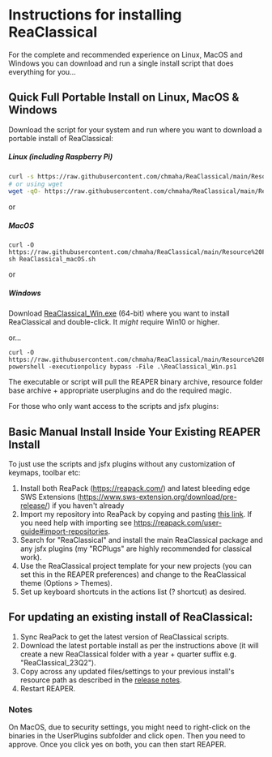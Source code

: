 # Instructions for installing ReaClassical

For the complete and recommended experience on Linux, MacOS and Windows you can download and run a single install script that does everything for you...

## Quick Full Portable Install on Linux, MacOS & Windows

Download the script for your system and run where you want to download a portable install of ReaClassical:
##### Linux (including Raspberry Pi)
```bash
curl -s https://raw.githubusercontent.com/chmaha/ReaClassical/main/Resource%20Folders/ReaClassical_Linux.sh | sh
# or using wget
wget -qO- https://raw.githubusercontent.com/chmaha/ReaClassical/main/Resource%20Folders/ReaClassical_Linux.sh | sh
```
or
##### MacOS
``` 
curl -O https://raw.githubusercontent.com/chmaha/ReaClassical/main/Resource%20Folders/ReaClassical_macOS.sh
sh ReaClassical_macOS.sh
```
or
##### Windows
Download [ReaClassical_Win.exe](https://raw.githubusercontent.com/chmaha/ReaClassical/main/Resource%20Folders/ReaClassical_Win.exe) (64-bit) where you want to install ReaClassical and double-click. It *might* require Win10 or higher.

or...

```
curl -O https://raw.githubusercontent.com/chmaha/ReaClassical/main/Resource%20Folders/ReaClassical_Win.ps1
powershell -executionpolicy bypass -File .\ReaClassical_Win.ps1
```

The executable or script will pull the REAPER binary archive, resource folder base archive + appropriate userplugins and do the required magic.

For those who only want access to the scripts and jsfx plugins:

## Basic Manual Install Inside Your Existing REAPER Install

To just use the scripts and jsfx plugins without any customization of keymaps, toolbar etc:
1. Install both ReaPack (https://reapack.com/) and latest bleeding edge SWS Extensions (https://www.sws-extension.org/download/pre-release/) if you haven't already
2. Import my repository into ReaPack by copying and pasting [this link](https://github.com/chmaha/ReaClassical/raw/main/index.xml). If you need help with importing see https://reapack.com/user-guide#import-repositories.
3. Search for "ReaClassical" and install the main ReaClassical package and any jsfx plugins (my "RCPlugs" are highly recommended for classical work). 
4. Use the ReaClassical project template for your new projects (you can set this in the REAPER preferences) and change to the ReaClassical theme (Options > Themes).
5. Set up keyboard shortcuts in the actions list (? shortcut) as desired.

## For updating an existing install of ReaClassical:

1. Sync ReaPack to get the latest version of ReaClassical scripts.
2. Download the latest portable install as per the instructions above (it will create a new ReaClassical folder with a year + quarter suffix e.g. "ReaClassical_23Q2").
3. Copy across any updated files/settings to your previous install's resource path as described in the [release notes](https://raw.githubusercontent.com/chmaha/ReaClassical/main/release_notes.pdf).
4. Restart REAPER.

### Notes

On MacOS, due to security settings, you might need to right-click on the binaries in the UserPlugins subfolder and click open. Then you need to approve. Once you click yes on both, you can then start REAPER.



